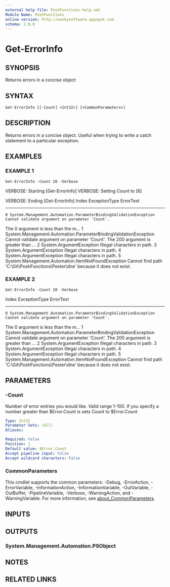 ```yaml
---
external help file: PoshFunctions-help.xml
Module Name: PoshFunctions
online version: http://wonkysoftware.appspot.com
schema: 2.0.0
---
```


# Get-ErrorInfo

## SYNOPSIS
Returns errors in a concise object

## SYNTAX

```
Get-ErrorInfo [[-Count] <Int32>] [<CommonParameters>]
```

## DESCRIPTION
Returns errors in a concise object.
Useful when trying to write a catch statement to a particular exception.

## EXAMPLES

### EXAMPLE 1
```
Get-ErrorInfo -Count 20 -Verbose
```

VERBOSE: Starting \[Get-ErrorInfo\]
VERBOSE: Setting Count to \[6\]

VERBOSE: Ending \[Get-ErrorInfo\]
Index ExceptionType                                                    ErrorText
----- -------------                                                    ---------
    0 System.Management.Automation.ParameterBindingValidationException Cannot validate argument on parameter 'Count'.
The 0 argument is less than the m...
    1 System.Management.Automation.ParameterBindingValidationException Cannot validate argument on parameter 'Count'.
The 200 argument is greater than ...
    2 System.ArgumentException                                         Illegal characters in path.
    3 System.ArgumentException                                         Illegal characters in path.
    4 System.ArgumentException                                         Illegal characters in path.
    5 System.Management.Automation.ItemNotFoundException               Cannot find path 'C:\Git\PoshFunctions\Pester\dne' because it does not exist.

### EXAMPLE 2
```
Get-ErrorInfo -Count 20 -Verbose
```

Index ExceptionType                                                    ErrorText
----- -------------                                                    ---------
    0 System.Management.Automation.ParameterBindingValidationException Cannot validate argument on parameter 'Count'.
The 0 argument is less than the m...
    1 System.Management.Automation.ParameterBindingValidationException Cannot validate argument on parameter 'Count'.
The 200 argument is greater than ...
    2 System.ArgumentException                                         Illegal characters in path.
    3 System.ArgumentException                                         Illegal characters in path.
    4 System.ArgumentException                                         Illegal characters in path.
    5 System.Management.Automation.ItemNotFoundException               Cannot find path 'C:\Git\PoshFunctions\Pester\dne' because it does not exist.

## PARAMETERS

### -Count
Number of error entries you would like.
Valid range 1-100.
If you specify a number greater than $Error.Count is sets Count to $Error.Count

```yaml
Type: Int32
Parameter Sets: (All)
Aliases:

Required: False
Position: 1
Default value: $Error.Count
Accept pipeline input: False
Accept wildcard characters: False
```

### CommonParameters
This cmdlet supports the common parameters: -Debug, -ErrorAction, -ErrorVariable, -InformationAction, -InformationVariable, -OutVariable, -OutBuffer, -PipelineVariable, -Verbose, -WarningAction, and -WarningVariable. For more information, see [about_CommonParameters](http://go.microsoft.com/fwlink/?LinkID=113216).

## INPUTS

## OUTPUTS

### System.Management.Automation.PSObject
## NOTES

## RELATED LINKS
